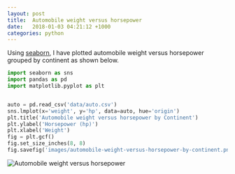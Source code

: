 ```yaml
---
layout: post
title:  Automobile weight versus horsepower
date:   2018-01-03 04:21:12 +1000
categories: python
---
```


Using [seaborn](https://seaborn.pydata.org/), I have plotted automobile weight versus horsepower grouped by continent as shown below.

```python
import seaborn as sns
import pandas as pd
import matplotlib.pyplot as plt


auto = pd.read_csv('data/auto.csv')
sns.lmplot(x='weight', y='hp', data=auto, hue='origin')
plt.title('Automobile weight versus horsepower by Continent')
plt.ylabel('Horsepower (hp)')
plt.xlabel('Weight')
fig = plt.gcf()
fig.set_size_inches(8, 8)
fig.savefig('images/automobile-weight-versus-horsepower-by-continent.png', dpi=80)
```

![Automobile weight versus horsepower](/images/automobile-weight-versus-horsepower-by-continent.png)
